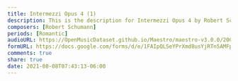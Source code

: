 ```yaml
---
title: Intermezzi Opus 4 (1)
description: This is the description for Intermezzi Opus 4 by Robert Schumann
composers: [Robert Schumann]
periods: [Romantic]
audioURL: https://OpenMusicDataset.github.io/Maestro/maestro-v3.0.0/2004/MIDI-Unprocessed_XP_11_R1_2004_01-02_ORIG_MID--AUDIO_11_R1_2004_02_Track02_wav.midi
formURL: https://docs.google.com/forms/d/e/1FAIpQLSeYPrXmd8usYjRTn5AMFpYU4jsiqdu1uR_BIRpfyDDT6jsL2Q/viewform
comments: true
share: true
date: 2021-08-08T07:43:13-06:00
---
```

